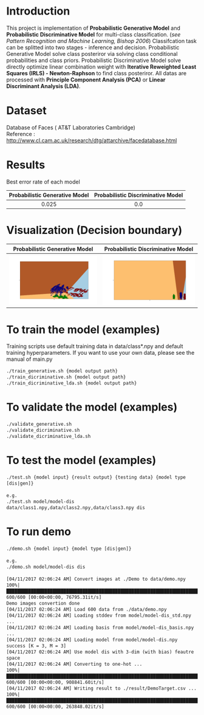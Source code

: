# Introduction
This project is implementation of **Probabilistic Generative Model** and **Probabilistic Discriminative Model** for multi-class classification. (*see Pattern Recognition and Machine Learning, Bishop 2006*)
Classifcation task can be splitted into two stages - inference and decision.  Probabilistic Generative Model solve class posteriror via solving class conditional probabilities and class priors. 
Probabilistic Discriminative Model solve directly optimize linear combination weight with **Iterative Reweighted Least Squares (IRLS) - Newton-Raphson** to find class posteriror.  All datas are processed with **Principle Component Analysis (PCA)** or **Linear Discriminant Analysis (LDA)**.

# Dataset
Database of Faces ( AT&T Laboratories Cambridge)    
Reference : http://www.cl.cam.ac.uk/research/dtg/attarchive/facedatabase.html

# Results
Best error rate of each model

|Probabilistic Generative Model   |  Probabilistic Discriminative Model |
|:-:|:-:|
|0.025   |  0.0 |

# Visualization (Decision boundary)
|Probabilistic Generative Model   |  Probabilistic Discriminative Model |
| ------------- |:------------:|
|![gen](/doc/bound_gen.png)|![dis](/doc/bound_dis_lda.png)|

# To train the model (examples)
Training scripts use default training data in data/class*.npy and default training hyperparameters. If you want to use your own data, please see the manual of main.py
```
./train_generative.sh {model output path}
./train_dicriminative.sh {model output path}
./train_dicriminative_lda.sh {model output path}
```

# To validate the model (examples)
```
./validate_generative.sh
./validate_dicriminative.sh 
./validate_dicriminative_lda.sh 
```

# To test the model (examples)
```
./test.sh {model input} {result output} {testing data} {model type [dis|gen]}

e.g.
./test.sh model/model-dis data/class1.npy,data/class2.npy,data/class3.npy dis
```

# To run demo
```
./demo.sh {model input} {model type [dis|gen]}

e.g.
./demo.sh model/model-dis dis

[04/11/2017 02:06:24 AM] Convert images at ./Demo to data/demo.npy
100%|██████████████████████████████████████████████████████████████████████████████████████████████████████████████████████████████████████████████████████████████████| 600/600 [00:00<00:00, 76795.31it/s]
Demo images convertion done
[04/11/2017 02:06:24 AM] Load 600 data from ./data/demo.npy
[04/11/2017 02:06:24 AM] Loading stddev from model/model-dis_std.npy ...
[04/11/2017 02:06:24 AM] Loading basis from model/model-dis_basis.npy ...
[04/11/2017 02:06:24 AM] Loading model from model/model-dis.npy success [K = 3, M = 3]
[04/11/2017 02:06:24 AM] Use model dis with 3-dim (with bias) feautre space
[04/11/2017 02:06:24 AM] Converting to one-hot ...
100%|█████████████████████████████████████████████████████████████████████████████████████████████████████████████████████████████████████████████████████████████████| 600/600 [00:00<00:00, 908841.60it/s]
[04/11/2017 02:06:24 AM] Writing result to ./result/DemoTarget.csv ...
100%|█████████████████████████████████████████████████████████████████████████████████████████████████████████████████████████████████████████████████████████████████| 600/600 [00:00<00:00, 263848.02it/s]
```
